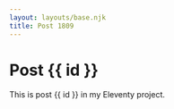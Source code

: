 ```yaml
---
layout: layouts/base.njk
title: Post 1809
---
```


# Post {{ id }}

This is post {{ id }} in my Eleventy project.
